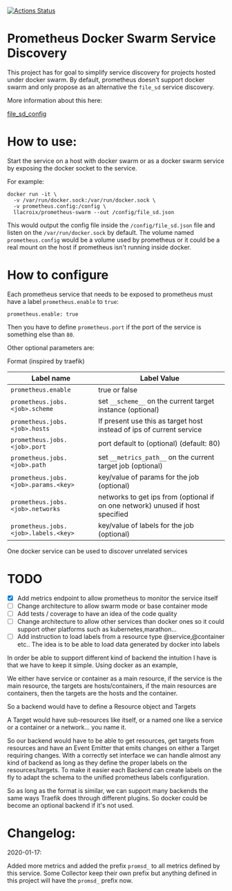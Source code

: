 [![Actions Status](https://github.com/llacroix/prometheus-swarm-discovery/workflows/{workflow_name}/badge.svg)](https://github.com/llacroix/prometheus-swarm-discovery/actions)

Prometheus Docker Swarm Service Discovery
=========================================

This project has for goal to simplify service discovery for projects
hosted under docker swarm. By default, prometheus doesn't support docker
swarm and only propose as an alternative the `file_sd` service discovery.

More information about this here:

[file_sd_config](https://prometheus.io/docs/prometheus/latest/configuration/configuration/#file_sd_config)


How to use:
===========

Start the service on a host with docker swarm or as a docker swarm service by exposing the docker socket
to the service.

For example:

    docker run -it \
      -v /var/run/docker.sock:/var/run/docker.sock \
      -v prometheus.config:/config \
      llacroix/prometheus-swarm --out /config/file_sd.json

This would output the config file inside the `/config/file_sd.json` file and listen on the `/var/run/docker.sock`
by default. The volume named `prometheus.config` would be a volume used by prometheus or it could be a real mount
on the host if prometheus isn't running inside docker.


How to configure
================

Each prometheus service that needs to be exposed to prometheus must have a label `prometheus.enable` to `true`:

    prometheus.enable: true

Then you have to define `prometheus.port` if the port of the service is something else than `80`.

Other optional parameters are:

Format (inspired by traefik)

Label name                               | Label Value
-----------------------------------------|----------------------------------------------------------------
`prometheus.enable`                      | true or false
`prometheus.jobs.<job>.scheme`        | set `__scheme__` on the current target instance (optional)
`prometheus.jobs.<job>.hosts`         | If present use this as target host instead of ips of current service
`prometheus.jobs.<job>.port`          | port default to (optional) (default: 80)
`prometheus.jobs.<job>.path`          | set `__metrics_path__` on the current target job (optional)
`prometheus.jobs.<job>.params.<key>`  | key/value of params for the job (optional)
`prometheus.jobs.<job>.networks`      | networks to get ips from (optional if on one network) unused if host specified
`prometheus.jobs.<job>.labels.<key>`  | key/value of labels for the job (optional)

One docker service can be used to discover unrelated services 

TODO
====

- [x] Add metrics endpoint to allow prometheus to monitor the service itself
- [ ] Change architecture to allow swarm mode or base container mode
- [ ] Add tests / coverage to have an idea of the code quality
- [ ] Change architecture to allow other services than docker ones so it could support other platforms such as kubernetes,marathon...
- [ ] Add instruction to load labels from a resource type @service,@container etc.. The idea is to be able to load data generated by docker into labels

In order be able to support different kind of backend the intuition I have is that we have to keep it simple. Using docker as an example, 

We either have service or container as a main resource, if the service is the main resource, the targets are hosts/containers, if the main
resources are containers, then the targets are the hosts and the container. 

So a backend would have to define a Resource object and Targets

A Target would have sub-resources like itself, or a named one like a service or a container or a network... you name it. 

So our backend would have to be able to get resources, get targets from resources and have an Event Emitter that emits changes on either
a Target requiring changes. With a correctly set interface we can handle almost any kind of backend as long as they define the proper labels on
the resources/targets. To make it easier each Backend can create labels on the fly to adapt the schema to the unified prometheus labels configuration.

So as long as the format is similar, we can support many backends the same ways Traefik does through different plugins. So docker could be become
an optional backend if it's not used.

Changelog:
==========

2020-01-17:

Added more metrics and added the prefix `promsd_` to all metrics defined by this service. Some Collector keep their own prefix but
anything defined in this project will have the `promsd_` prefix now.

